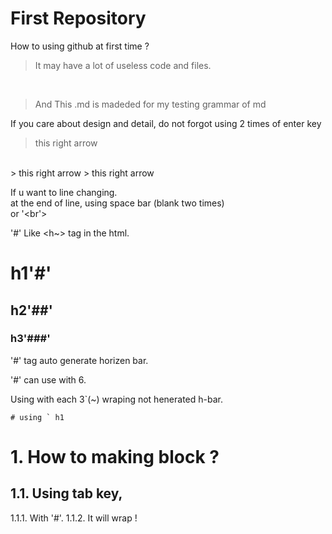 # First Repository

How to using github at first time ?
> It may have a lot of useless code and files.
<br>

> And This .md is madeded for my testing grammar of md

If you care about design and detail, do not forgot using 2 times of enter key
> this right arrow 
<br>
> this right arrow  
> this right arrow

If u want to line changing.  
at the end of line, using space bar (blank two times)  
or '<br'>

'#' Like <h~> tag in the html.
# h1'#'
## h2'##'
### h3'###'
'#' tag auto generate horizen bar.

'#' can use with 6.

Using with each 3`(~) wraping not henerated h-bar.
```
# using ` h1
```
# 1. How to making block ?
## 1.1. Using tab key,
   1.1.1. With '#'.
   1.1.2. It will wrap !
